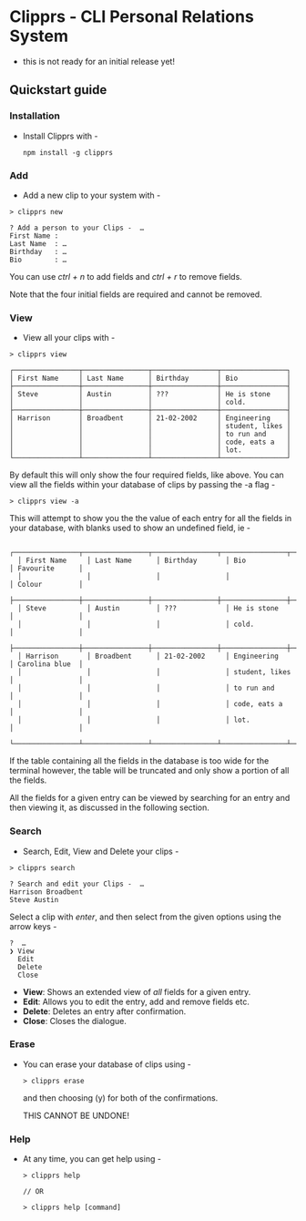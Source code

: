 # Clipprs - CLI Personal Relations System
  - this is not ready for an initial release yet!

## Quickstart guide

### Installation
- Install Clipprs with - 
    
      npm install -g clipprs

### Add
  -  Add a new clip to your system with -
  
    > clipprs new

    ? Add a person to your Clips -  … 
    First Name :  
    Last Name  : …
    Birthday   : …
    Bio        : …

  You can use *ctrl + n* to add fields and *ctrl + r* to remove fields. 
  
  Note that the four initial fields are required and cannot be removed. 

### View
  -  View all your clips with -
  
    > clipprs view

    ┌────────────────┬────────────────┬────────────────┬────────────────┐
    │ First Name     │ Last Name      │ Birthday       │ Bio            │
    ├────────────────┼────────────────┼────────────────┼────────────────┤
    │ Steve          │ Austin         │ ???            │ He is stone    │
    │                │                │                │ cold.          │
    ├────────────────┼────────────────┼────────────────┼────────────────┤
    │ Harrison       │ Broadbent      │ 21-02-2002     │ Engineering    │
    │                │                │                │ student, likes │
    │                │                │                │ to run and     │
    │                │                │                │ code, eats a   │
    │                │                │                │ lot.           │
    └────────────────┴────────────────┴────────────────┴────────────────┘

  By default this will only show the four required fields, like above. 
  You can view all the fields within your database of clips by passing the -a flag - 

    > clipprs view -a

  This will attempt to show you the the value of each entry for all the fields in your database, with blanks used to show an undefined field, ie - 

      ┌────────────────┬────────────────┬────────────────┬────────────────┬────────────────┐
      │ First Name     │ Last Name      │ Birthday       │ Bio            │ Favourite      │
      │                │                │                │                │ Colour         │
      ├────────────────┼────────────────┼────────────────┼────────────────┼────────────────┤
      │ Steve          │ Austin         │ ???            │ He is stone    │                │
      │                │                │                │ cold.          │                │
      ├────────────────┼────────────────┼────────────────┼────────────────┼────────────────┤
      │ Harrison       │ Broadbent      │ 21-02-2002     │ Engineering    │ Carolina blue  │
      │                │                │                │ student, likes │                │
      │                │                │                │ to run and     │                │
      │                │                │                │ code, eats a   │                │
      │                │                │                │ lot.           │                │
      └────────────────┴────────────────┴────────────────┴────────────────┴────────────────┘

  If the table containing all the fields in the database is too wide for the terminal however, the table will be truncated and only show a portion of all the fields. 

  All the fields for a given entry can be viewed by searching for an entry and then viewing it, as discussed in the following section. 

### Search
  -  Search, Edit, View and Delete your clips -
  
    > clipprs search

    ? Search and edit your Clips -  …
    Harrison Broadbent
    Steve Austin

  Select a clip with *enter*, and then select from the given options using the arrow keys - 

    ?  …
    ❯ View
      Edit
      Delete
      Close

  - **View**: Shows an extended view of *all* fields for a given entry.
  - **Edit**: Allows you to edit the entry, add and remove fields etc.
  - **Delete**: Deletes an entry after confirmation.
  - **Close**: Closes the dialogue.

### Erase
  - You can erase your database of clips using - 
    
        > clipprs erase

    and then choosing (y) for both of the confirmations. 
    
    THIS CANNOT BE UNDONE!

### Help
  - At any time, you can get help using - 
    
        > clipprs help  
        
        // OR

        > clipprs help [command]
